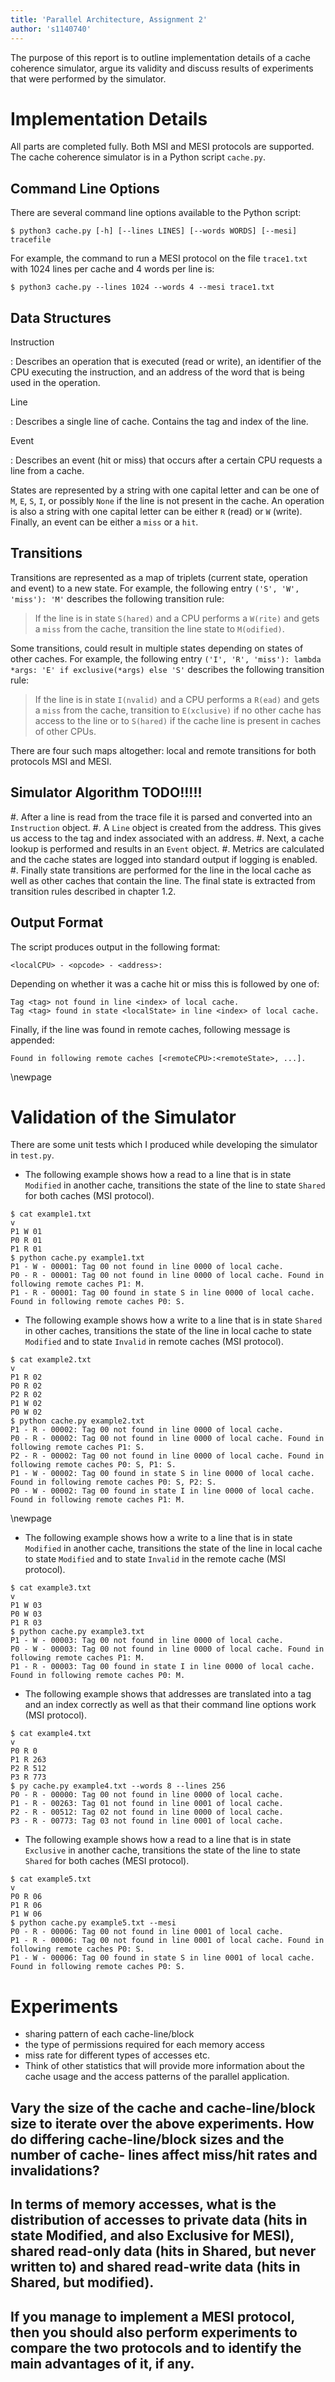 ```yaml
---
title: 'Parallel Architecture, Assignment 2'
author: 's1140740'
---
```


The purpose of this report is to outline implementation details of a cache coherence simulator, argue its validity and discuss results of experiments that were performed by the simulator.

# Implementation Details

All parts are completed fully. Both MSI and MESI protocols are supported. The cache coherence simulator is in a Python script `cache.py`.

## Command Line Options

There are several command line options available to the Python script:

```
$ python3 cache.py [-h] [--lines LINES] [--words WORDS] [--mesi] tracefile
```

For example, the command to run a MESI protocol on the file `trace1.txt` with 1024 lines per cache and 4 words per line is:

```
$ python3 cache.py --lines 1024 --words 4 --mesi trace1.txt
```

## Data Structures

Instruction

:   Describes an operation that is executed (read or write), an identifier of the CPU executing the instruction, and an address of the word that is being used in the operation.

Line

:   Describes a single line of cache. Contains the tag and index of the line.

Event

:   Describes an event (hit or miss) that occurs after a certain CPU requests a line from a cache.

States are represented by a string with one capital letter and can be one of `M`, `E`, `S`, `I`, or possibly `None` if the line is not present in the cache. An operation is also a string with one capital letter can be either `R` (read) or `W` (write). Finally, an event can be either a `miss` or a `hit`.

## Transitions

Transitions are represented as a map of triplets (current state, operation and event) to a new state. For example, the following entry `('S', 'W', 'miss'): 'M'` describes the following transition rule:

> If the line is in state `S(hared)` and a CPU performs a `W(rite)` and gets a `miss` from the cache, transition the line state to `M(odified)`.

Some transitions, could result in multiple states depending on states of other caches. For example, the following entry `('I', 'R', 'miss'): lambda *args: 'E' if exclusive(*args) else 'S'` describes the following transition rule:

> If the line is in state `I(nvalid)` and a CPU performs a `R(ead)` and gets a `miss` from the cache, transition to `E(xclusive)` if no other cache has access to the line or to `S(hared)` if the cache line is present in caches of other CPUs.

There are four such maps altogether: local and remote transitions for both protocols MSI and MESI.

## Simulator Algorithm TODO!!!!!

 #. After a line is read from the trace file it is parsed and converted into an `Instruction` object.
 #. A `Line` object is created from the address. This gives us access to the tag and index associated with an address.
 #. Next, a cache lookup is performed and results in an `Event` object.
 #. Metrics are calculated and the cache states are logged into standard output if logging is enabled.
 #. Finally state transitions are performed for the line in the local cache as well as other caches that contain the line. The final state is extracted from transition rules described in chapter 1.2.

## Output Format

The script produces output in the following format:

```
<localCPU> - <opcode> - <address>:
```

Depending on whether it was a cache hit or miss this is followed by one of:

```
Tag <tag> not found in line <index> of local cache.
Tag <tag> found in state <localState> in line <index> of local cache.
```

Finally, if the line was found in remote caches, following message is appended:

```
Found in following remote caches [<remoteCPU>:<remoteState>, ...].
```

\newpage

# Validation of the Simulator

There are some unit tests which I produced while developing the simulator in `test.py`.

- The following example shows how a read to a line that is in state `Modified` in another cache, transitions the state of the line to state `Shared` for both caches (MSI protocol).

```
$ cat example1.txt
v
P1 W 01
P0 R 01
P1 R 01
$ python cache.py example1.txt
P1 - W - 00001: Tag 00 not found in line 0000 of local cache.
P0 - R - 00001: Tag 00 not found in line 0000 of local cache. Found in following remote caches P1: M.
P1 - R - 00001: Tag 00 found in state S in line 0000 of local cache. Found in following remote caches P0: S.
```

- The following example shows how a write to a line that is in state `Shared` in other caches, transitions the state of the line in local cache to state `Modified` and to state `Invalid` in remote caches (MSI protocol).

```
$ cat example2.txt
v
P1 R 02
P0 R 02
P2 R 02
P1 W 02
P0 W 02
$ python cache.py example2.txt
P1 - R - 00002: Tag 00 not found in line 0000 of local cache.
P0 - R - 00002: Tag 00 not found in line 0000 of local cache. Found in following remote caches P1: S.
P2 - R - 00002: Tag 00 not found in line 0000 of local cache. Found in following remote caches P0: S, P1: S.
P1 - W - 00002: Tag 00 found in state S in line 0000 of local cache. Found in following remote caches P0: S, P2: S.
P0 - W - 00002: Tag 00 found in state I in line 0000 of local cache. Found in following remote caches P1: M.
```

\newpage

- The following example shows how a write to a line that is in state `Modified` in another cache, transitions the state of the line in local cache to state `Modified` and to state `Invalid` in the remote cache (MSI protocol).

```
$ cat example3.txt
v
P1 W 03
P0 W 03
P1 R 03
$ python cache.py example3.txt
P1 - W - 00003: Tag 00 not found in line 0000 of local cache.
P0 - W - 00003: Tag 00 not found in line 0000 of local cache. Found in following remote caches P1: M.
P1 - R - 00003: Tag 00 found in state I in line 0000 of local cache. Found in following remote caches P0: M.
```

- The following example shows that addresses are translated into a tag and an index correctly as well as that their command line options work (MSI protocol).

```
$ cat example4.txt
v
P0 R 0
P1 R 263
P2 R 512
P3 R 773
$ py cache.py example4.txt --words 8 --lines 256
P0 - R - 00000: Tag 00 not found in line 0000 of local cache.
P1 - R - 00263: Tag 01 not found in line 0001 of local cache.
P2 - R - 00512: Tag 02 not found in line 0000 of local cache.
P3 - R - 00773: Tag 03 not found in line 0001 of local cache.
```

- The following example shows how a read to a line that is in state `Exclusive` in another cache, transitions the state of the line to state `Shared` for both caches (MESI protocol).

```
$ cat example5.txt
v
P0 R 06
P1 R 06
P1 W 06
$ python cache.py example5.txt --mesi
P0 - R - 00006: Tag 00 not found in line 0001 of local cache.
P1 - R - 00006: Tag 00 not found in line 0001 of local cache. Found in following remote caches P0: S.
P1 - W - 00006: Tag 00 found in state S in line 0001 of local cache. Found in following remote caches P0: S.
```

# Experiments

 - sharing pattern of each cache-line/block
 - the type of permissions required for each memory access
 - miss rate for different types of accesses etc.
 - Think of other statistics that will provide more information about the cache usage and the access patterns of the parallel application.

## Vary the size of the cache and cache-line/block size to iterate over the above experiments. How do differing cache-line/block sizes and the number of cache- lines affect miss/hit rates and invalidations?

## In terms of memory accesses, what is the distribution of accesses to private data (hits in state Modified, and also Exclusive for MESI), shared read-only data (hits in Shared, but never written to) and shared read-write data (hits in Shared, but modified).

## If you manage to implement a MESI protocol, then you should also perform experiments to compare the two protocols and to identify the main advantages of it, if any.

